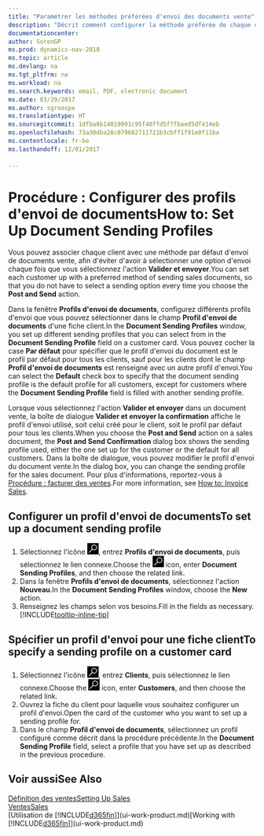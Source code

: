 ```yaml
---
title: "Paramétrer les méthodes préférées d'envoi des documents vente"
description: "Décrit comment configurer la méthode préférée de chaque client pour l'envoi de documents vente, par exemple par e-mail, au format PDF, sous forme de document électronique, etc."
documentationcenter: 
author: SorenGP
ms.prod: dynamics-nav-2018
ms.topic: article
ms.devlang: na
ms.tgt_pltfrm: na
ms.workload: na
ms.search.keywords: email, PDF, electronic document
ms.date: 03/29/2017
ms.author: sgroespe
ms.translationtype: HT
ms.sourcegitcommit: 1dfba8b14019991c95f40ffd5f7fbaed5df414eb
ms.openlocfilehash: 73a30dba28c079682711721b3cbff1f91e0f11ba
ms.contentlocale: fr-be
ms.lasthandoff: 12/01/2017

---
```

# <a name="how-to-set-up-document-sending-profiles"></a><span data-ttu-id="4130e-103">Procédure : Configurer des profils d'envoi de documents</span><span class="sxs-lookup"><span data-stu-id="4130e-103">How to: Set Up Document Sending Profiles</span></span>
<span data-ttu-id="4130e-104">Vous pouvez associer chaque client avec une méthode par défaut d'envoi de documents vente, afin d'éviter d'avoir à sélectionner une option d'envoi chaque fois que vous sélectionnez l'action **Valider et envoyer**.</span><span class="sxs-lookup"><span data-stu-id="4130e-104">You can set each customer up with a preferred method of sending sales documents, so that you do not have to select a sending option every time you choose the **Post and Send** action.</span></span>

<span data-ttu-id="4130e-105">Dans la fenêtre **Profils d'envoi de documents**, configurez différents profils d'envoi que vous pouvez sélectionner dans le champ **Profil d'envoi de documents** d'une fiche client.</span><span class="sxs-lookup"><span data-stu-id="4130e-105">In the **Document Sending Profiles** window, you set up different sending profiles that you can select from in the **Document Sending Profile** field on a customer card.</span></span> <span data-ttu-id="4130e-106">Vous pouvez cocher la case **Par défaut** pour spécifier que le profil d'envoi du document est le profil par défaut pour tous les clients, sauf pour les clients dont le champ **Profil d'envoi de documents** est renseigné avec un autre profil d'envoi.</span><span class="sxs-lookup"><span data-stu-id="4130e-106">You can select the **Default** check box to specify that the document sending profile is the default profile for all customers, except for customers where the **Document Sending Profile** field is filled with another sending profile.</span></span>

<span data-ttu-id="4130e-107">Lorsque vous sélectionnez l'action **Valider et envoyer** dans un document vente, la boîte de dialogue **Valider et envoyer la confirmation** affiche le profil d'envoi utilisé, soit celui créé pour le client, soit le profil par défaut pour tous les clients.</span><span class="sxs-lookup"><span data-stu-id="4130e-107">When you choose the **Post and Send** action on a sales document, the **Post and Send Confirmation** dialog box shows the sending profile used, either the one set up for the customer or the default for all customers.</span></span> <span data-ttu-id="4130e-108">Dans la boîte de dialogue, vous pouvez modifier le profil d'envoi du document vente.</span><span class="sxs-lookup"><span data-stu-id="4130e-108">In the dialog box, you can change the sending profile for the sales document.</span></span> <span data-ttu-id="4130e-109">Pour plus d'informations, reportez-vous à [Procédure : facturer des ventes](sales-how-invoice-sales.md).</span><span class="sxs-lookup"><span data-stu-id="4130e-109">For more information, see [How to: Invoice Sales](sales-how-invoice-sales.md).</span></span>

## <a name="to-set-up-a-document-sending-profile"></a><span data-ttu-id="4130e-110">Configurer un profil d'envoi de documents</span><span class="sxs-lookup"><span data-stu-id="4130e-110">To set up a document sending profile</span></span>
1. <span data-ttu-id="4130e-111">Sélectionnez l'icône ![Page ou état pour la recherche](media/ui-search/search_small.png "Page ou état pour la recherche"), entrez **Profils d'envoi de documents**, puis sélectionnez le lien connexe.</span><span class="sxs-lookup"><span data-stu-id="4130e-111">Choose the ![Search for Page or Report](media/ui-search/search_small.png "Search for Page or Report icon") icon, enter **Document Sending Profiles**, and then choose the related link.</span></span>
2. <span data-ttu-id="4130e-112">Dans la fenêtre **Profils d'envoi de documents**, sélectionnez l'action **Nouveau**.</span><span class="sxs-lookup"><span data-stu-id="4130e-112">In the **Document Sending Profiles** window, choose the **New** action.</span></span>
3. <span data-ttu-id="4130e-113">Renseignez les champs selon vos besoins.</span><span class="sxs-lookup"><span data-stu-id="4130e-113">Fill in the fields as necessary.</span></span> [!INCLUDE[tooltip-inline-tip](includes/tooltip-inline-tip_md.md)]

## <a name="to-specify-a-sending-profile-on-a-customer-card"></a><span data-ttu-id="4130e-114">Spécifier un profil d'envoi pour une fiche client</span><span class="sxs-lookup"><span data-stu-id="4130e-114">To specify a sending profile on a customer card</span></span>
1. <span data-ttu-id="4130e-115">Sélectionnez l'icône ![Page ou état pour la recherche](media/ui-search/search_small.png "Page ou état pour la recherche"), entrez **Clients**, puis sélectionnez le lien connexe.</span><span class="sxs-lookup"><span data-stu-id="4130e-115">Choose the ![Search for Page or Report](media/ui-search/search_small.png "Search for Page or Report icon") icon, enter **Customers**, and then choose the related link.</span></span>
2. <span data-ttu-id="4130e-116">Ouvrez la fiche du client pour laquelle vous souhaitez configurer un profil d'envoi.</span><span class="sxs-lookup"><span data-stu-id="4130e-116">Open the card of the customer who you want to set up a sending profile for.</span></span>
3. <span data-ttu-id="4130e-117">Dans le champ **Profil d'envoi de documents**, sélectionnez un profil configuré comme décrit dans la procédure précédente.</span><span class="sxs-lookup"><span data-stu-id="4130e-117">In the **Document Sending Profile** field, select a profile that you have set up as described in the previous procedure.</span></span>

## <a name="see-also"></a><span data-ttu-id="4130e-118">Voir aussi</span><span class="sxs-lookup"><span data-stu-id="4130e-118">See Also</span></span>
[<span data-ttu-id="4130e-119">Définition des ventes</span><span class="sxs-lookup"><span data-stu-id="4130e-119">Setting Up Sales</span></span>](sales-setup-sales.md)  
[<span data-ttu-id="4130e-120">Ventes</span><span class="sxs-lookup"><span data-stu-id="4130e-120">Sales</span></span>](sales-manage-sales.md)  
<span data-ttu-id="4130e-121">[Utilisation de [!INCLUDE[d365fin](includes/d365fin_md.md)]](ui-work-product.md)</span><span class="sxs-lookup"><span data-stu-id="4130e-121">[Working with [!INCLUDE[d365fin](includes/d365fin_md.md)]](ui-work-product.md)</span></span>

